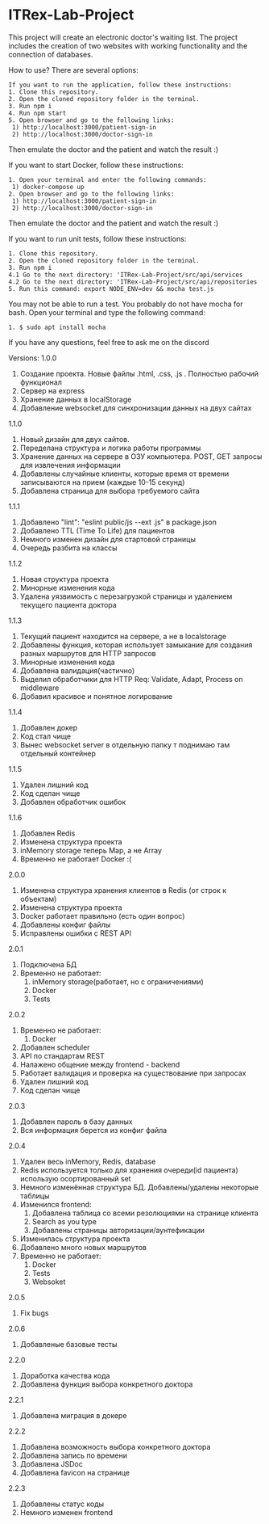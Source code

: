 # ITRex-Lab-Project
This project will create an electronic doctor's waiting list. The project includes the creation of two websites with working functionality and the connection of databases.

How to use? There are several options:

    If you want to run the application, follow these instructions: 
    1. Сlone this repository.
    2. Open the cloned repository folder in the terminal.
    3. Run npm i
    4. Run npm start
    5. Open browser and go to the following links:
     1) http://localhost:3000/patient-sign-in
     2) http://localhost:3000/doctor-sign-in

  Then emulate the doctor and the patient and watch the result :) 
    
  If you want to start Docker, follow these instructions:

    1. Open your terminal and enter the following commands:
     1) docker-compose up
    2. Open browser and go to the following links:
     1) http://localhost:3000/patient-sign-in
     2) http://localhost:3000/doctor-sign-in

  Then emulate the doctor and the patient and watch the result :) 

  If you want to run unit tests, follow these instructions:

    1. Сlone this repository.
    2. Open the cloned repository folder in the terminal.
    3. Run npm i 
    4.1 Go to the next directory: 'ITRex-Lab-Project/src/api/services
    4.2 Go to the next directory: 'ITRex-Lab-Project/src/api/repositories
    5. Run this command: export NODE_ENV=dev && mocha test.js

  You may not be able to run a test. You probably do not have mocha for bash.
   Open your terminal and type the following command:

    1. $ sudo apt install mocha


If you have any questions, feel free to ask me on the discord

Versions:
 1.0.0
  1) Создание проекта. Новые файлы .html, .css, .js . Полностью рабочий функционал
  2) Сервер на express
  3) Хранение данных в localStorage
  4) Добавление websocket для синхронизации данных на двух сайтах

 1.1.0
  1) Новый дизайн для двух сайтов. 
  2) Переделана структура и логика работы программы
  3) Хранение данных на сервере в ОЗУ компьютера. POST, GET запросы для извлечения информации
  4) Добавлены случайные клиенты, которые время от времени записываются на прием (каждые 10-15 секунд)
  5) Добавлена страница для выбора требуемого сайта

 1.1.1
  1) Добавлено "lint": "eslint public/js --ext .js" в package.json
  2) Добавлено TTL (Time To Life) для пациентов
  3) Немного изменен дизайн для стартовой страницы
  4) Очередь разбита на классы

 1.1.2
  1) Новая структура проекта
  2) Минорные изменения кода
  3) Удалена уязвимость с перезагрузкой страницы и удалением текущего пациента доктора

 1.1.3
  1) Текущий пациент находится на сервере, а не в localstorage
  2) Добавлены функция, которая использует замыкание для создания разных маршрутов для HTTP запросов
  3) Минорные изменения кода
  4) Добавлена валидация(частично)
  5) Выделил обработчики для HTTP Req: Validate, Adapt, Process on middleware
  6) Добавил красивое и понятное логирование
  
 1.1.4
  1) Добавлен докер
  2) Код стал чище
  3) Вынес websocket server в отдельную папку т поднимаю там отдельный контейнер
  
 1.1.5
  1) Удален лишний код
  2) Код сделан чище
  3) Добавлен обработчик ошибок

 1.1.6
  1) Добавлен Redis
  2) Изменена структура проекта
  3) inMemory storage теперь Map, а не Array
  4) Временно не работает Docker :(

 2.0.0
  1) Изменена структура хранения клиентов в Redis (от строк к объектам)
  2) Изменена структура проекта 
  3) Docker работает правильно (есть один вопрос)
  4) Добавлены конфиг файлы
  5) Исправлены ошибки с REST API
  
 2.0.1
  1) Подключена БД
  2) Временно не работает:
      1. inMemory storage(работает, но с ограничениями)
      2. Docker
      3. Tests

 2.0.2
  1) Временно не работает:
      1. Docker
  2) Добавлен scheduler
  3) API по стандартам REST
  4) Налажено общение между frontend - backend
  5) Работает валидация и проверка на существование при запросах
  6) Удален лишний код
  7) Код сделан чище

 2.0.3
  1) Добавлен пароль в базу данных
  2) Вся информация берется из конфиг файла

 2.0.4
  1) Удален весь inMemory, Redis, database 
  2) Redis используется только для хранения очереди(id пациента) использую осортированный set
  3) Немного изменённая структура БД. Добавлены/удалены некоторые таблицы
  4) Изменился frontend:
      1. Добавлена таблица со всеми резолюциями на странице клиента
      2. Search as you type
      3. Добавлены страницы авторизации/аунтефикации
  5) Изменилась структура проекта
  6) Добавлено много новых маршрутов
  7) Временно не работает:
      1. Docker
      2. Tests
      3. Websoket
      
  2.0.5
   1) Fix bugs 

  2.0.6
   1) Добавленые базовые тесты
   
 2.2.0
   1) Доработка качества кода
   2) Добавлена функция выбора конкретного доктора

 2.2.1
   1) Добавлена миграция в докере

 2.2.2
   1) Добавлена возможность выбора конкретного доктора
   2) Добавлена запись по времени
   3) Добавлена JSDoc
   4) Добавлена favicon на странице

 2.2.3
   1) Добавлены статус коды
   2) Немного изменен frontend